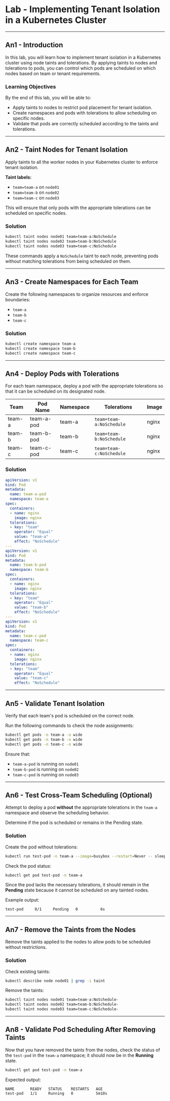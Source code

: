 # Lab - Implementing Tenant Isolation in a Kubernetes Cluster

---

## An1 - Introduction

In this lab, you will learn how to implement tenant isolation in a Kubernetes cluster using node taints and tolerations. By applying taints to nodes and tolerations to pods, you can control which pods are scheduled on which nodes based on team or tenant requirements.

### Learning Objectives

By the end of this lab, you will be able to:

- Apply taints to nodes to restrict pod placement for tenant isolation.
- Create namespaces and pods with tolerations to allow scheduling on specific nodes.
- Validate that pods are correctly scheduled according to the taints and tolerations.

---

## An2 - Taint Nodes for Tenant Isolation

Apply taints to all the worker nodes in your Kubernetes cluster to enforce tenant isolation.

**Taint labels:**

- `team=team-a` on `node01`
- `team=team-b` on `node02`
- `team=team-c` on `node03`

This will ensure that only pods with the appropriate tolerations can be scheduled on specific nodes.

### Solution

```bash
kubectl taint nodes node01 team=team-a:NoSchedule
kubectl taint nodes node02 team=team-b:NoSchedule
kubectl taint nodes node03 team=team-c:NoSchedule
````

These commands apply a `NoSchedule` taint to each node, preventing pods without matching tolerations from being scheduled on them.

---

## An3 - Create Namespaces for Each Team

Create the following namespaces to organize resources and enforce boundaries:

* `team-a`
* `team-b`
* `team-c`

### Solution

```bash
kubectl create namespace team-a
kubectl create namespace team-b
kubectl create namespace team-c
```

---

## An4 - Deploy Pods with Tolerations

For each team namespace, deploy a pod with the appropriate tolerations so that it can be scheduled on its designated node.

| Team   | Pod Name   | Namespace | Tolerations              | Image |
| ------ | ---------- | --------- | ------------------------ | ----- |
| team-a | team-a-pod | team-a    | `team=team-a:NoSchedule` | nginx |
| team-b | team-b-pod | team-b    | `team=team-b:NoSchedule` | nginx |
| team-c | team-c-pod | team-c    | `team=team-c:NoSchedule` | nginx |

### Solution

```yaml
apiVersion: v1
kind: Pod
metadata:
  name: team-a-pod
  namespace: team-a
spec:
  containers:
  - name: nginx
    image: nginx
  tolerations:
  - key: "team"
    operator: "Equal"
    value: "team-a"
    effect: "NoSchedule"
---
apiVersion: v1
kind: Pod
metadata:
  name: team-b-pod
  namespace: team-b
spec:
  containers:
  - name: nginx
    image: nginx
  tolerations:
  - key: "team"
    operator: "Equal"
    value: "team-b"
    effect: "NoSchedule"
---
apiVersion: v1
kind: Pod
metadata:
  name: team-c-pod
  namespace: team-c
spec:
  containers:
  - name: nginx
    image: nginx
  tolerations:
  - key: "team"
    operator: "Equal"
    value: "team-c"
    effect: "NoSchedule"
```

---

## An5 - Validate Tenant Isolation

Verify that each team's pod is scheduled on the correct node.

Run the following commands to check the node assignments:

```bash
kubectl get pods -n team-a -o wide
kubectl get pods -n team-b -o wide
kubectl get pods -n team-c -o wide
```

Ensure that:

* `team-a-pod` is running on `node01`
* `team-b-pod` is running on `node02`
* `team-c-pod` is running on `node03`

---

## An6 - Test Cross-Team Scheduling (Optional)

Attempt to deploy a pod **without** the appropriate tolerations in the `team-a` namespace and observe the scheduling behavior.

Determine if the pod is scheduled or remains in the Pending state.

### Solution

Create the pod without tolerations:

```bash
kubectl run test-pod -n team-a --image=busybox --restart=Never -- sleep 3600
```

Check the pod status:

```bash
kubectl get pod test-pod -n team-a
```

Since the pod lacks the necessary tolerations, it should remain in the **Pending** state because it cannot be scheduled on any tainted nodes.

Example output:

```
test-pod     0/1     Pending   0          6s
```

---

## An7 - Remove the Taints from the Nodes

Remove the taints applied to the nodes to allow pods to be scheduled without restrictions.

### Solution

Check existing taints:

```bash
kubectl describe node node01 | grep -i taint
```

Remove the taints:

```bash
kubectl taint nodes node01 team=team-a:NoSchedule-
kubectl taint nodes node02 team=team-b:NoSchedule-
kubectl taint nodes node03 team=team-c:NoSchedule-
```

---

## An8 - Validate Pod Scheduling After Removing Taints

Now that you have removed the taints from the nodes, check the status of the `test-pod` in the `team-a` namespace; it should now be in the **Running** state.

```bash
kubectl get pod test-pod -n team-a
```

Expected output:

```
NAME       READY   STATUS    RESTARTS   AGE
test-pod   1/1     Running   0          5m10s
```
